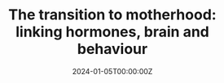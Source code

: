---
title: "The transition to motherhood: linking hormones, brain and behaviour"
authors:
- María Paternina-Die
- Magdalena Martínez García
- Daniel Martín de Blas
- Inés Noguero
- Camila Servin Barthet
- Clara Pretus
- Anna Soler
- Gonzalo López Montoya
- Manuel Desco
- Susana Carmona

date: "2024-01-05T00:00:00Z"
doi: ""
publishDate: "2024-01-05T00:00:00Z"
publication_types: ["2"]
publication: "In *Nature Neuroscience*"
tags:
- Maternidad
featured: true
links:
- name: Enlace al artículo
  url: https://www.nature.com/articles/s41593-023-01513-2
---